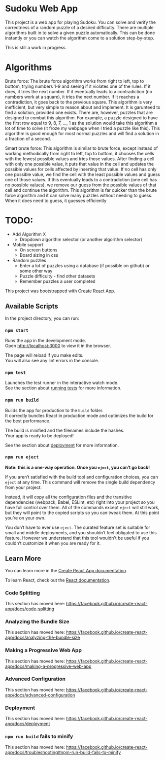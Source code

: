 # Sudoku Web App

This project is a web app for playing Sudoku. You can solve and verify the correctness of a random puzzle of a desired difficulty. There are multiple algorithms built in to solve a given puzzle automatically. This can be done instantly or you can watch the algorithm come to a solution step-by-step.

This is still a work in progress.

# Algorithms

Brute force:
The brute force algorithm works from right to left, top to bottom, trying numbers 1-9 and seeing if it violates one of the rules. If it does, it tries the next number. If it eventually leads to a contradiction (no numbers work at a square), it tries the next number. If it reaches a contradiction, it goes back to the previous square. This algorithm is very inefficient, but very simple to reason about and implement. It is garunteed to find a solution, provided one exists. There are, however, puzzles that are designed to combat this algorithm. For example, a puzzle designed to have the first row equal to 9, 8, 7, ..., 1 as the solution would take this algorithm a lot of time to solve (it froze my webpage when I tried a puzzle like this). This algorithm is good enough for most normal puzzles and will find a solution in a fraction of a second.

Smart brute force:
This algorithm is similar to brute force, except instead of working methodically from right to left, top to bottom, it chooses the cells with the fewest possible values and tries those values. After finding a cell with only one possible value, it puts that value in the cell and updates the possible values for cells affected by inserting that value. If no cell has only one possible value, we find the cell with the least possible values and guess one of those values. If this eventually leads to a contradiction (one cell has no possible values), we remove our guess from the possible values of that cell and continue the algorithm. This algorithm is far quicker than the brute force algorithm and it can solve many puzzles without needing to guess. When it does need to guess, it guesses efficiently

# TODO:

- Add Algorithm X
  + Dropdown algorithm selector (or another algorithm selector)
- Mobile support
  + On screen buttons
  + Board sizing in css
- Random puzzles
  + Enter a lot of puzzles using a database (if possible on github) or some other way
  + Puzzle difficulty - find other datasets
  + Remember puzzles a user completed

This project was bootstrapped with [Create React App](https://github.com/facebook/create-react-app).

## Available Scripts

In the project directory, you can run:

### `npm start`

Runs the app in the development mode.<br />
Open [http://localhost:3000](http://localhost:3000) to view it in the browser.

The page will reload if you make edits.<br />
You will also see any lint errors in the console.

### `npm test`

Launches the test runner in the interactive watch mode.<br />
See the section about [running tests](https://facebook.github.io/create-react-app/docs/running-tests) for more information.

### `npm run build`

Builds the app for production to the `build` folder.<br />
It correctly bundles React in production mode and optimizes the build for the best performance.

The build is minified and the filenames include the hashes.<br />
Your app is ready to be deployed!

See the section about [deployment](https://facebook.github.io/create-react-app/docs/deployment) for more information.

### `npm run eject`

**Note: this is a one-way operation. Once you `eject`, you can’t go back!**

If you aren’t satisfied with the build tool and configuration choices, you can `eject` at any time. This command will remove the single build dependency from your project.

Instead, it will copy all the configuration files and the transitive dependencies (webpack, Babel, ESLint, etc) right into your project so you have full control over them. All of the commands except `eject` will still work, but they will point to the copied scripts so you can tweak them. At this point you’re on your own.

You don’t have to ever use `eject`. The curated feature set is suitable for small and middle deployments, and you shouldn’t feel obligated to use this feature. However we understand that this tool wouldn’t be useful if you couldn’t customize it when you are ready for it.

## Learn More

You can learn more in the [Create React App documentation](https://facebook.github.io/create-react-app/docs/getting-started).

To learn React, check out the [React documentation](https://reactjs.org/).

### Code Splitting

This section has moved here: https://facebook.github.io/create-react-app/docs/code-splitting

### Analyzing the Bundle Size

This section has moved here: https://facebook.github.io/create-react-app/docs/analyzing-the-bundle-size

### Making a Progressive Web App

This section has moved here: https://facebook.github.io/create-react-app/docs/making-a-progressive-web-app

### Advanced Configuration

This section has moved here: https://facebook.github.io/create-react-app/docs/advanced-configuration

### Deployment

This section has moved here: https://facebook.github.io/create-react-app/docs/deployment

### `npm run build` fails to minify

This section has moved here: https://facebook.github.io/create-react-app/docs/troubleshooting#npm-run-build-fails-to-minify
